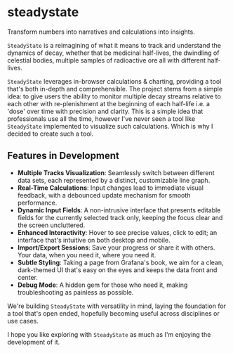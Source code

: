 # steadystate
Transform numbers into narratives and calculations into insights.

`SteadyState` is a reimagining of what it means to track and understand the dynamics of decay, whether that be medicinal half-lives, the dwindling of celestial bodies, multiple samples of radioactive ore all with different half-lives.

`SteadyState` leverages in-browser calculations & charting, providing a tool that's both in-depth and comprehensible. The project stems from a simple idea: to give users the ability to monitor multiple decay streams relative to each other with re-plenishment at the beginning of each half-life i.e. a 'dose' over time with precision and clarity. This is a simple idea that professionals use all the time, however I've never seen a tool like `SteadyState` implemented to visualize such calculations. Which is why I decided to create such a tool.

## Features in Development

- **Multiple Tracks Visualization**: Seamlessly switch between different data sets, each represented by a distinct, customizable line graph.
- **Real-Time Calculations**: Input changes lead to immediate visual feedback, with a debounced update mechanism for smooth performance.
- **Dynamic Input Fields**: A non-intrusive interface that presents editable fields for the currently selected track only, keeping the focus clear and the screen uncluttered.
- **Enhanced Interactivity**: Hover to see precise values, click to edit; an interface that's intuitive on both desktop and mobile.
- **Import/Export Sessions**: Save your progress or share it with others. Your data, when you need it, where you need it.
- **Subtle Styling**: Taking a page from Grafana's book, we aim for a clean, dark-themed UI that's easy on the eyes and keeps the data front and center.
- **Debug Mode**: A hidden gem for those who need it, making troubleshooting as painless as possible.

We're building `SteadyState` with versatility in mind, laying the foundation for a tool that's open ended, hopefully becoming useful across disciplines or use cases.

I hope you like exploring with `SteadyState` as much as I'm enjoying the development of it.
